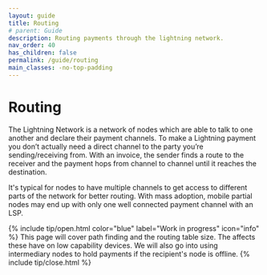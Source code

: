 ```yaml
---
layout: guide
title: Routing
# parent: Guide
description: Routing payments through the lightning network.
nav_order: 40
has_children: false
permalink: /guide/routing
main_classes: -no-top-padding
---
```


# Routing

The Lightning Network is a network of nodes which are able to talk to one another and declare their payment channels. To make a Lightning payment you don’t actually need a direct channel to the party you’re sending/receiving from. With an invoice, the sender finds a route to the receiver and the payment hops from channel to channel until it reaches the destination.

It's typical for nodes to have multiple channels to get access to different parts of the network for better routing. With mass adoption, mobile partial nodes may end up with only one well connected payment channel with an LSP.

{% include tip/open.html color="blue" label="Work in progress" icon="info" %}
This page will cover path finding and the routing table size. The affects these have on low capability devices. We will also go into using intermediary nodes to hold payments if the recipient's node is offline.
{% include tip/close.html %}

<!--
## Fees

## Route Table
- Size
- What its for.

## Path Finding
- ...		

## Trampoline Payments/Routing
- Fees have to be pessimistic as the sender does not know how much the route will cost since they are not calculating the route themselves.

- https://github.com/lightningnetwork/lightning-rfc/pull/829
- https://andreneves.substack.com/p/lightning-this-week-666209
- https://www.reddit.com/r/decred/comments/ky5bk7/lightning_this_week_what_is_trampoline_routing/
- https://medium.com/@ACINQ/introducing-phoenix-5c5cc76c7f9e
- https://stephanlivera.com/episode/142/
- https://bitcoinmagazine.com/technical/discussing-lightning-network-routing
- https://stephanlivera.com/episode/94/
- https://bitcoinops.org/en/newsletters/2021/01/06/
- https://medium.com/breez-technology/introducing-lightning-rod-2e0a40d3e44a
- https://github.com/lightningnetwork/lightning-rfc/pull/836
- https://github.com/lightningnetwork/lightning-rfc/pull/654
- https://bitcointechweekly.com/front/outsourcing-route-computation-with-trampoline-payments/
- https://medium.com/breez-technology/lightning-network-routing-privacy-and-efficiency-in-a-positive-sum-game-b8e443f50247
- https://telaviv2019.scalingbitcoin.org/files/improving-routing-in-the-lightning-network-with-trampoline-payments.pdf
-->
